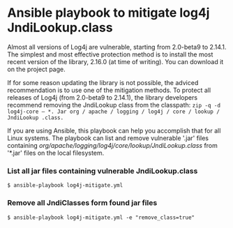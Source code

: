 # Ansible playbook to mitigate log4j JndiLookup.class

Almost all versions of Log4j are vulnerable, starting from 2.0-beta9 to 2.14.1. The simplest and most effective protection method is to install the most recent version of the library, 2.16.0 (at time of writing). You can download it on the project page.

If for some reason updating the library is not possible, the adviced recommendation is to use one of the mitigation methods. To protect all releases of Log4j (from 2.0-beta9 to 2.14.1), the library developers recommend removing the JndiLookup class from the classpath:
`zip -q -d log4j-core – *. Jar org / apache / logging / log4j / core / lookup / JndiLookup .class.`

If you are using Ansible, this playbook can help you accomplish that for all Linux systems. The playbook can list and remove vulnerable '.jar' files containing _org/apache/logging/log4j/core/lookup/JndiLookup.class_ from '*.jar' files on the local filesystem.


### List all jar files containing vulnerable JndiLookup.class

```
$ ansible-playbook log4j-mitigate.yml
```
  
### Remove all JndiClasses form found jar files

```
$ ansible-playbook log4j-mitigate.yml -e "remove_class=true"
``` 
  
